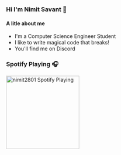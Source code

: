 ### Hi I'm Nimit Savant 👋

#### A litle about me

- I'm a Computer Science Engineer Student
- I like to write magical code that breaks!
- You'll find me on Discord

### Spotify Playing 🎧

[<img src="https://i.ytimg.com/vi/_lKL6OmL4fk/maxresdefault.jpg" alt="nimit2801 Spotify Playing" width="200" /></img>](https://open.spotify.com/track/0zMzyHAeMvwq5CRstru1Fp)
